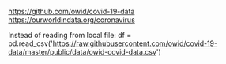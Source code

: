 https://github.com/owid/covid-19-data
https://ourworldindata.org/coronavirus

Instead of reading from local file:
df = pd.read_csv('https://raw.githubusercontent.com/owid/covid-19-data/master/public/data/owid-covid-data.csv')